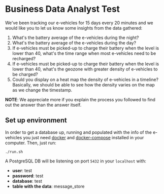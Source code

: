 # Business Data Analyst Test
We've been tracking our e-vehicles for 15 days every 20 minutes and we would like you to let us know some insights from the data gathered:
1. What's the battery average of the e-vehicles during the night?
2. What's the battery average of the e-vehicles during the day?
3. If e-vehicles must be picked-up to charge their battery when the level is lower than 40, what's the time range when most e-vehicles need to be recharged?
4. If e-vehicles must be picked-up to charge their battery when the level is lower than 40, what's the geozone with greater density of e-vehicles to be charged?
5. Could you display on a heat map the density of e-vehicles in a timeline? Basically, we should be able to see how the density varies on the map as we change the timestamp. 

**NOTE**: We appreciate more if you explain the process you followed to find out the answer than the answer itself.

## Set up environment
In order to get a database up, running and populated with the info of the e-vehicles you just need [docker](https://www.docker.com/) and [docker-compose](https://docs.docker.com/compose/) installed in your computer. Then, just run:

`./run.sh`

A PostgreSQL DB will be listening on port `5432` in your `localhost` with:
- **user**: test
- **password**: test
- **database**: test
- **table with the data**: message_store
